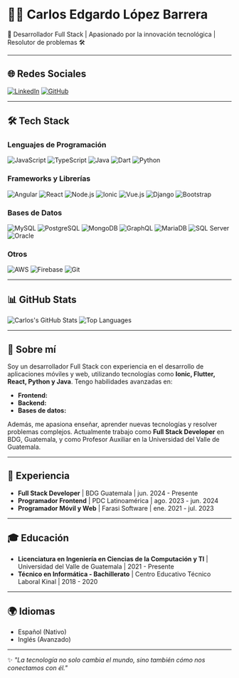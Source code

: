 # 👨‍💻 Carlos Edgardo López Barrera 

🌟 Desarrollador Full Stack | Apasionado por la innovación tecnológica | Resolutor de problemas 🛠️

---

## 🌐 Redes Sociales
[![LinkedIn](https://img.shields.io/badge/LinkedIn-blue?style=for-the-badge&logo=linkedin)](https://www.linkedin.com/in/carlos-edgardo-lópez-barrera-6b7b701a0)
[![GitHub](https://img.shields.io/badge/GitHub-black?style=for-the-badge&logo=github)](https://github.com/Carloslpez219)

---

## 🛠️ Tech Stack
### Lenguajes de Programación
![JavaScript](https://img.shields.io/badge/JavaScript-F7DF1E?style=for-the-badge&logo=javascript&logoColor=black)
![TypeScript](https://img.shields.io/badge/TypeScript-007ACC?style=for-the-badge&logo=typescript&logoColor=white)
![Java](https://img.shields.io/badge/Java-007396?style=for-the-badge&logo=java&logoColor=white)
![Dart](https://img.shields.io/badge/Dart-0175C2?style=for-the-badge&logo=dart&logoColor=white)
![Python](https://img.shields.io/badge/Python-3776AB?style=for-the-badge&logo=python&logoColor=white)

### Frameworks y Librerías
![Angular](https://img.shields.io/badge/Angular-DD0031?style=for-the-badge&logo=angular&logoColor=white)
![React](https://img.shields.io/badge/React-61DAFB?style=for-the-badge&logo=react&logoColor=black)
![Node.js](https://img.shields.io/badge/Node.js-339933?style=for-the-badge&logo=nodedotjs&logoColor=white)
![Ionic](https://img.shields.io/badge/Ionic-3880FF?style=for-the-badge&logo=ionic&logoColor=white)
![Vue.js](https://img.shields.io/badge/Vue.js-4FC08D?style=for-the-badge&logo=vue.js&logoColor=white)
![Django](https://img.shields.io/badge/Django-092E20?style=for-the-badge&logo=django&logoColor=white)
![Bootstrap](https://img.shields.io/badge/Bootstrap-7952B3?style=for-the-badge&logo=bootstrap&logoColor=white)


### Bases de Datos
![MySQL](https://img.shields.io/badge/MySQL-4479A1?style=for-the-badge&logo=mysql&logoColor=white)
![PostgreSQL](https://img.shields.io/badge/PostgreSQL-316192?style=for-the-badge&logo=postgresql&logoColor=white)
![MongoDB](https://img.shields.io/badge/MongoDB-47A248?style=for-the-badge&logo=mongodb&logoColor=white)
![GraphQL](https://img.shields.io/badge/GraphQL-E10098?style=for-the-badge&logo=graphql&logoColor=white)
![MariaDB](https://img.shields.io/badge/MariaDB-003545?style=for-the-badge&logo=mariadb&logoColor=white)
![SQL Server](https://img.shields.io/badge/SQL%20Server-CC2927?style=for-the-badge&logo=microsoftsqlserver&logoColor=white)
![Oracle](https://img.shields.io/badge/Oracle-F80000?style=for-the-badge&logo=oracle&logoColor=white)


### Otros
![AWS](https://img.shields.io/badge/AWS-FF9900?style=for-the-badge&logo=amazonaws&logoColor=white)
![Firebase](https://img.shields.io/badge/Firebase-FFCA28?style=for-the-badge&logo=firebase&logoColor=black)
![Git](https://img.shields.io/badge/Git-F05032?style=for-the-badge&logo=git&logoColor=white)

---

## 📊 GitHub Stats
![Carlos's GitHub Stats](https://github-readme-stats.vercel.app/api?username=Carloslpez219&show_icons=true&theme=radical)
![Top Languages](https://github-readme-stats.vercel.app/api/top-langs/?username=Carloslpez219&layout=compact&theme=radical)

---

## 🚀 Sobre mí
Soy un desarrollador Full Stack con experiencia en el desarrollo de aplicaciones móviles y web, utilizando tecnologías como **Ionic, Flutter, React, Python y Java**. Tengo habilidades avanzadas en:
- **Frontend:** 
- **Backend:** 
- **Bases de datos:** 

Además, me apasiona enseñar, aprender nuevas tecnologías y resolver problemas complejos. Actualmente trabajo como **Full Stack Developer** en BDG, Guatemala, y como Profesor Auxiliar en la Universidad del Valle de Guatemala.

---

## 💼 Experiencia
- **Full Stack Developer** | BDG Guatemala | jun. 2024 - Presente
- **Programador Frontend** | PDC Latinoamérica | ago. 2023 - jun. 2024
- **Programador Móvil y Web** | Farasi Software | ene. 2021 - jul. 2023

---

## 🎓 Educación
- **Licenciatura en Ingeniería en Ciencias de la Computación y TI** | Universidad del Valle de Guatemala | 2021 - Presente
- **Técnico en Informática - Bachillerato** | Centro Educativo Técnico Laboral Kinal | 2018 - 2020

---

## 🌍 Idiomas
- Español (Nativo)
- Inglés (Avanzado)

---

✨ *"La tecnología no solo cambia el mundo, sino también cómo nos conectamos con él."*
